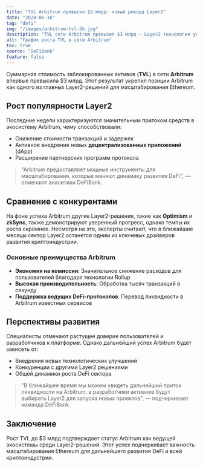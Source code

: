 ```yaml
---
title: "TVL Arbitrum превысил $3 млрд: новый рекорд Layer2"
date: "2024-06-16"
tag: "defi"
img: "/images/arbitrum-tvl-3b.jpg"
description: "TVL сети Arbitrum превысил $3 млрд — Layer2 технологии укрепляют позиции"
alt: "График роста TVL в сети Arbitrum"
toc: true
source: "DeFiBank"
feature: false
---
```


Суммарная стоимость заблокированных активов (**TVL**) в сети **Arbitrum** впервые превысила $3 млрд. Этот результат укрепил позиции Arbitrum как одного из главных Layer2-решений для масштабирования Ethereum.

## Рост популярности Layer2

Последние недели характеризуются значительным притоком средств в экосистему Arbitrum, чему способствовали:

- Снижение стоимости транзакций и задержек
- Активное внедрение новых **децентрализованных приложений** (dApp)
- Расширение партнерских программ протокола

> "Arbitrum предоставляет мощные инструменты для масштабирования, которые меняют динамику развития DeFi", — отмечают аналитики DeFiBank.

## Сравнение с конкурентами

На фоне успеха Arbitrum другие Layer2-решения, такие как **Optimism** и **zkSync**, также демонстрируют уверенный прогресс, однако темпы их роста скромнее. Несмотря на это, эксперты считают, что в ближайшие месяцы сектор Layer2 останется одним из ключевых драйверов развития криптоиндустрии.

### Основные преимущества Arbitrum

- **Экономия на комиссии**: Значительное снижение расходов для пользователей благодаря технологии Rollup
- **Высокая производительность**: Обработка тысяч транзакций в секунду
- **Поддержка ведущих DeFi-протоколов**: Перевод ликвидности в Arbitrum известных сервисов

## Перспективы развития

Специалисты отмечают растущее доверие пользователей и разработчиков к платформе. Однако дальнейший успех Arbitrum будет зависеть от:

- Внедрения новых технологических улучшений
- Конкуренции с другими Layer2 решениями
- Общей динамики роста DeFi сектора

> "В ближайшее время мы можем увидеть дальнейший приток ликвидности на Arbitrum, а разработчики активнее будут выбирать Layer2 для запуска новых проектов", — подчеркивает команда DeFiBank.

## Заключение

Рост TVL до $3 млрд подтверждает статус Arbitrum как ведущей экосистемы среди Layer2-решений. Этот успех подчеркивает важность масштабирования Ethereum для дальнейшего развития DeFi и всей криптоиндустрии.
